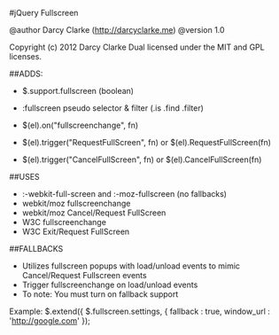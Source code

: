 #jQuery Fullscreen

@author Darcy Clarke (http://darcyclarke.me)
@version 1.0
 
Copyright (c) 2012 Darcy Clarke
Dual licensed under the MIT and GPL licenses.
 
##ADDS: 
 
- $.support.fullscreen (boolean)
- :fullscreen pseudo selector & filter (.is .find .filter)

- $(el).on("fullscreenchange", fn)
- $(el).trigger("RequestFullScreen", fn) or $(el).RequestFullScreen(fn)
- $(el).trigger("CancelFullScreen", fn) or $(el).CancelFullScreen(fn)

##USES
 
- :-webkit-full-screen and :-moz-fullscreen (no fallbacks)
- webkit/moz fullscreenchange
- webkit/moz Cancel/Request FullScreen 
- W3C fullscreenchange 
- W3C Exit/Request FullScreen 
 
##FALLBACKS
 
- Utilizes fullscreen popups with load/unload events to mimic Cancel/Request Fullscreen events
- Trigger fullscreenchange on load/unload events
- To note: You must turn on fallback support 
 
Example: 
$.extend({ $.fullscreen.settings, { fallback : true, window_url : 'http://google.com' }); 